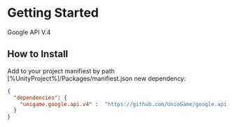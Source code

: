 # Getting Started

Google API V.4

## How to Install

Add to your project manifiest by path [%UnityProject%]/Packages/manifiest.json new dependency:

```json
{
  "dependencies": {
    "unigame.google.api.v4" :  "https://github.com/UnioGame/google.api.v4.git",
  }
}
